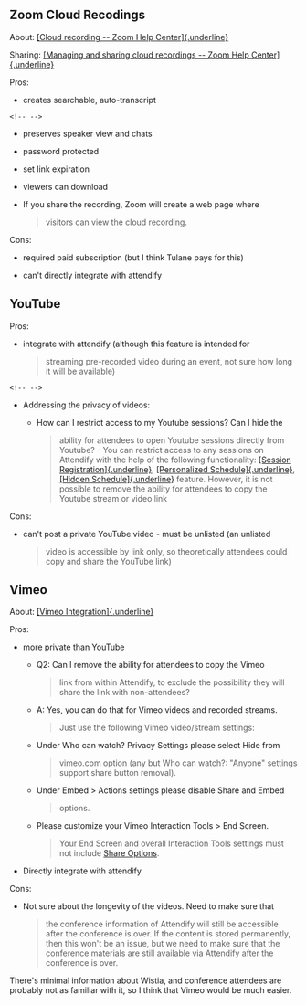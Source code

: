 ## Zoom Cloud Recodings

About: [[Cloud recording -- Zoom Help
Center]{.underline}](https://support.zoom.us/hc/en-us/articles/203741855-Cloud-recording)

Sharing: [[Managing and sharing cloud recordings -- Zoom Help
Center]{.underline}](https://support.zoom.us/hc/en-us/articles/205347605#h_750e7e94-45e4-415b-a67a-ac8b49e74fa2)

Pros:

-   creates searchable, auto-transcript

```{=html}
<!-- -->
```
-   preserves speaker view and chats

-   password protected

-   set link expiration

-   viewers can download

-   If you share the recording, Zoom will create a web page where
    > visitors can view the cloud recording.

Cons:

-   required paid subscription (but I think Tulane pays for this)

-   can't directly integrate with attendify

## YouTube

Pros:

-   integrate with attendify (although this feature is intended for
    > streaming pre-recorded video during an event, not sure how long it
    > will be available)

```{=html}
<!-- -->
```
-   Addressing the privacy of videos:

    -   How can I restrict access to my Youtube sessions? Can I hide the
        > ability for attendees to open Youtube sessions directly from
        > Youtube? - You can restrict access to any sessions on
        > Attendify with the help of the following functionality:
        > [[Session
        > Registration]{.underline}](https://help.attendify.com/en/articles/3399221-attendify-session-registration-overview),
        > [[Personalized
        > Schedule]{.underline}](https://help.attendify.com/en/articles/441341-personalized-schedules),
        > [[Hidden
        > Schedule]{.underline}](https://help.attendify.com/en/articles/502616-feature-visibility)
        > feature. However, it is not possible to remove the ability for
        > attendees to copy the Youtube stream or video link

Cons:

-   can't post a private YouTube video - must be unlisted (an unlisted
    > video is accessible by link only, so theoretically attendees could
    > copy and share the YouTube link)

## **Vimeo**

About: [[Vimeo
Integration]{.underline}](https://help.attendify.com/en/articles/4578996-vimeo-integration#3-frequently-asked-questions)

Pros:

-   more private than YouTube

    -   Q2: Can I remove the ability for attendees to copy the Vimeo
        > link from within Attendify, to exclude the possibility they
        > will share the link with non-attendees?

    -   A: Yes, you can do that for Vimeo videos and recorded streams.
        > Just use the following Vimeo video/stream settings:

    -   Under Who can watch? Privacy Settings please select Hide from
        > vimeo.com option (any but Who can watch?: \"Anyone\" settings
        > support share button removal).

    -   Under Embed \> Actions settings please disable Share and Embed
        > options.

    -   Please customize your Vimeo Interaction Tools \> End Screen.
        > Your End Screen and overall Interaction Tools settings must
        > not include [Share
        > Options](https://vimeo.zendesk.com/hc/en-us/articles/229326167-Share-features#:~:text=You%20cannot%20hide%20the%20%22Share,pages%20of%20their%20private%20videos.).

-   Directly integrate with attendify

Cons:

-   Not sure about the longevity of the videos. Need to make sure that
    > the conference information of Attendify will still be accessible
    > after the conference is over. If the content is stored
    > permanently, then this won't be an issue, but we need to make sure
    > that the conference materials are still available via Attendify
    > after the conference is over.

There's minimal information about Wistia, and conference attendees are
probably not as familiar with it, so I think that Vimeo would be much
easier.

